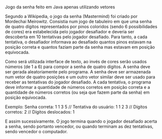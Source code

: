 Jogo da senha feito em Java apenas utilizando vetores

Segundo a Wikipedia, o jogo da senha (Mastermind) foi criado por Mordechai Meirowitz. Consistia
num jogo de tabuleiro em que uma senha de quatro dígitos representados por pinos coloridos (sendo
6 possibilidades de cores) era estabelecida pelo jogador desafiador e deveria ser descoberta em 10
tentativas pelo jogador desafiado.
Para tanto, a cada tentativa, o desafiador informava ao desafiado quantos pinos estavam na posição
correta e quantos faziam parte da senha mas estavam em posição equivocada.

Como será utilizada interface de texto, ao invés de cores serão usados números (de 1 a 6) para
compor a senha de quatro dígitos.
A senha deve ser gerada aleatoriamente pelo programa.
A senha deve ser armazenada num vetor de quatro posições e um outro vetor similar deve ser usado
para receber as tentativas do jogador desafiado.
A cada tentativa, o programa deve informar a quantidade de números corretos em posição correta e
a quantidade de números corretos (ou seja que fazem parte da senha) em posição equivocada.

Exemplo:
Senha correta: 1 1 3 5 //
Tentativa do usuário: 1 1 2 3 //
Dígitos corretos: 2 //
Dígitos deslocados: 1

E assim sucessivamente.
O jogo termina quando o jogador desafiado acerta a senha, sendo portanto vencedor, ou quando
terminam as dez tentativas, sendo vencedor o computador.
